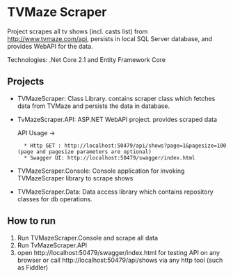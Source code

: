 # TVMaze Scraper
Project scrapes all tv shows (incl. casts list) from http://www.tvmaze.com/api, persists in local SQL Server database, and provides WebAPI for the data.

Technologies: .Net Core 2.1 and Entity Framework Core

## Projects
  * TVMazeScraper: Class Library. contains scraper class which fetches data from TVMaze and persists the data in database. 
  * TvMazeScraper.API: ASP.NET WebAPI project. provides scraped data
  
    API Usage ->
    
          * Http GET : http://localhost:50479/api/shows?page=1&pagesize=100 (page and pagesize parameters are optional)
          * Swagger UI: http://localhost:50479/swagger/index.html
          
  * TVMazeScraper.Console: Console application for invoking TVMazeScraper library to scrape shows
  * TVMazeScraper.Data: Data access library which contains repository classes for db operations.

## How to run
 1. Run TVMazeScraper.Console and scrape all data
 2. Run TvMazeScraper.API
 3. open http://localhost:50479/swagger/index.html for testing API on any browser 
 or 
 call http://localhost:50479/api/shows via any http tool (such as Fiddler) 
